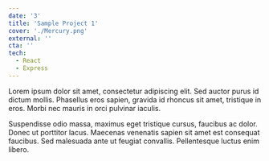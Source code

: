 ```yaml
---
date: '3'
title: 'Sample Project 1'
cover: './Mercury.png'
external: ''
cta: ''
tech:
  - React
  - Express
---
```


Lorem ipsum dolor sit amet, consectetur adipiscing elit. Sed auctor purus id dictum mollis. Phasellus eros sapien, gravida id rhoncus sit amet, tristique in eros. Morbi nec mauris in orci pulvinar iaculis.

Suspendisse odio massa, maximus eget tristique cursus, faucibus ac dolor. Donec ut porttitor lacus. Maecenas venenatis sapien sit amet est consequat faucibus. Sed malesuada ante ut feugiat convallis. Pellentesque luctus enim libero.